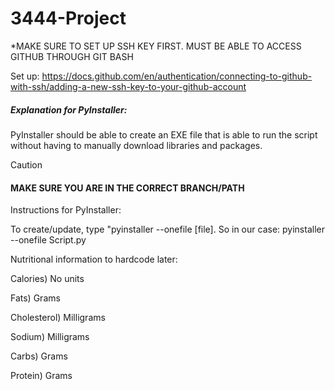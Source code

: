 # 3444-Project

*MAKE SURE TO SET UP SSH KEY FIRST. MUST BE ABLE TO ACCESS GITHUB THROUGH GIT BASH

Set up: https://docs.github.com/en/authentication/connecting-to-github-with-ssh/adding-a-new-ssh-key-to-your-github-account

##### Explanation for PyInstaller:

PyInstaller should be able to create an EXE file that is able to run the script without having to manually download libraries and packages.

> [!CAUTION]
> #### MAKE SURE YOU ARE IN THE CORRECT BRANCH/PATH
Instructions for PyInstaller:

To create/update, type "pyinstaller --onefile [file].
So in our case: 
    pyinstaller --onefile Script.py


Nutritional information to hardcode later:

Calories) No units

Fats) Grams

Cholesterol) Milligrams

Sodium) Milligrams

Carbs) Grams

Protein) Grams



